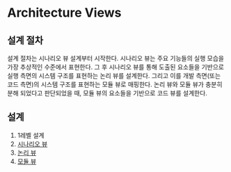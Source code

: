 # Architecture Views
## 설계 절차
설계 절차는 시나리오 뷰 설계부터 시작한다. 시나리오 뷰는 주요 기능들의 실행 모습을 가장 추상적인 수준에서 표현한다. 그 후 시나리오 뷰를 통해 도출된 요소들을 기반으로 실행 측면의 시스템 구조를 표현하는 논리 뷰를 설계한다. 그리고 이를 개발 측면(또는 코드 측면)의 시스템 구조를 표현하는 모듈 뷰로 매핑한다. 논리 뷰와 모듈 뷰가 충분히 분해 되었다고 판단되었을 때, 모듈 뷰의 요소들을 기반으로 코드 뷰를 설계한다.
## 설계
1. 1레벨 설계
  1. [시나리오 뷰](https://github.com/byron1st/my-workshop-doc/tree/master/doc/arch.views.1.scenario.md)
  2. [논리 뷰](https://github.com/byron1st/my-workshop-doc/tree/master/doc/arch.views.1.logical.md)
  3. [모듈 뷰](https://github.com/byron1st/my-workshop-doc/tree/master/doc/arch.views.1.module.md)

